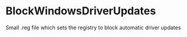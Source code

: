 # BlockWindowsDriverUpdates
 Small .reg file which sets the registry to block automatic driver updates

